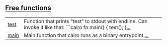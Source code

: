 
## [Free functions](./hello_world_sub_package-free_functions.md)

| | |
|:---|:---|
| [test](./hello_world_sub_package-test.md) | Function that prints "test" to stdout with endline. Can invoke it like that:  ```cairo     fn main() {         test();     }[...](./hello_world_sub_package-test.md) |
| [main](./hello_world_sub_package-main.md) | Main function that cairo runs as a binary entrypoint.[...](./hello_world_sub_package-main.md) |
